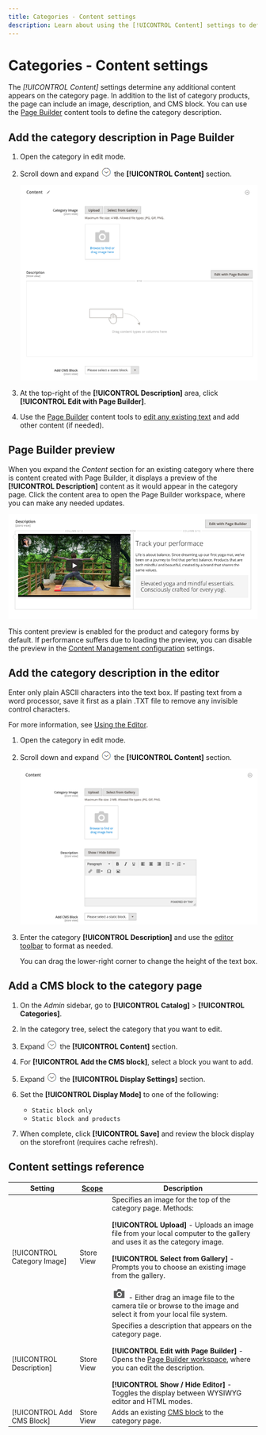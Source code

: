 ```yaml
---
title: Categories - Content settings 
description: Learn about using the [!UICONTROL Content] settings to define any additional content that appears on the category page.
---
```

# Categories - Content settings

The _[!UICONTROL Content]_ settings determine any additional content appears on the category page. In addition to the list of category products, the page can include an image, description, and CMS block. You can use the [Page Builder](../page-builder/introduction.md) content tools to define the category description.

## Add the category description in Page Builder

1. Open the category in edit mode.

1. Scroll down and expand ![Expansion selector](../assets/icon-display-expand.png) the **[!UICONTROL Content]** section.

   ![Category content](./assets/category-content.png)<!-- zoom -->

1. At the top-right of the **[!UICONTROL Description]** area, click **[!UICONTROL Edit with Page Builder]**.

1. Use the [Page Builder](../page-builder/introduction.md)  content tools to [edit any existing text](../page-builder/text.md) and add other content (if needed).

## Page Builder preview

When you expand the _Content_ section for an existing category where there is content created with Page Builder, it displays a preview of the **[!UICONTROL Description]** content as it would appear in the category page. Click the content area to open the Page Builder workspace, where you can make any needed updates.

![Description preview](../page-builder/assets/pb-product-category-content-preview.png)<!-- zoom -->

This content preview is enabled for the product and category forms by default. If performance suffers due to loading the preview, you can disable the preview in the [Content Management configuration](https://docs.magento.com/user-guide/configuration/general/content-management.html#advanced-content-tools) settings.

## Add the category description in the editor

Enter only plain ASCII characters into the text box. If pasting text from a word processor, save it first as a plain .TXT file to remove any invisible control characters.

For more information, see [Using the Editor](../content-design/editor.md).

1. Open the category in edit mode.

1. Scroll down and expand ![Expansion selector](../assets/icon-display-expand.png) the **[!UICONTROL Content]** section.

   ![Category content](./assets/category-content-ce.png)<!-- zoom -->

1. Enter the category **[!UICONTROL Description]** and use the [editor toolbar](../content-design/editor.md) to format as needed.

   You can drag the lower-right corner to change the height of the text box.

## Add a CMS block to the category page

1. On the _Admin_ sidebar, go to **[!UICONTROL Catalog]** > **[!UICONTROL Categories]**.

1. In the category tree, select the category that you want to edit.

1. Expand ![Expansion selector](../assets/icon-display-expand.png) the **[!UICONTROL Content]** section.

1. For **[!UICONTROL Add the CMS block]**, select a block you want to add.

1. Expand ![Expansion selector](../assets/icon-display-expand.png) the **[!UICONTROL Display Settings]** section.

1. Set the **[!UICONTROL Display Mode]** to one of the following:

   - `Static block only`
   - `Static block and products`

1. When complete, click **[!UICONTROL Save]** and review the block display on the storefront (requires cache refresh).

## Content settings reference

|Setting|[Scope](../getting-started/websites-stores-views.md#scope-settings)|Description|
|--- |--- |--- |
|[!UICONTROL Category Image]|Store View|Specifies an image for the top of the category page. Methods: <br/><br/>**[!UICONTROL Upload]** - Uploads an image file from your local computer to the gallery and uses it as the category image. <br/><br/>**[!UICONTROL Select from Gallery]** - Prompts you to choose an existing image from the gallery. <br/><br/>![Page Builder camera icon](../assets/icon-camera.png) - Either drag an image file to the camera tile or browse to the image and select it from your local file system.|
|[!UICONTROL Description]|Store View|Specifies a description that appears on the category page. <br/><br/>**[!UICONTROL Edit with Page Builder]** - Opens the [Page Builder workspace](../page-builder/workspace.md), where you can edit the description. <br/><br/>**[!UICONTROL Show / Hide Editor]** - Toggles the display between WYSIWYG editor and HTML modes.|
|[!UICONTROL Add CMS Block]|Store View|Adds an existing [CMS block](../content-design/blocks.md) to the category page.|
